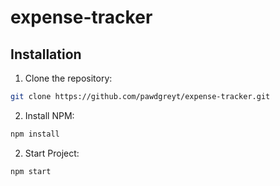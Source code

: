 # expense-tracker

## Installation

1. Clone the repository:

```bash
git clone https://github.com/pawdgreyt/expense-tracker.git

```
2. Install NPM:

```bash
npm install
```
2. Start Project:

```bash
npm start
